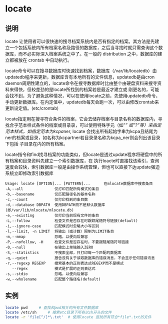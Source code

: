 # **locate**

## 说明

locate 让使用者可以很快速的搜寻档案系统内是否有指定的档案。其方法是先建立一个包括系统内所有档案名称及路径的数据库，之后当寻找时就只需查询这个数据库，而不必实际深入档案系统之中了。在一般的 distribution 之中，数据库的建立都被放在 crontab 中自动执行。

locate命令可以在搜寻数据库时快速找到档案，数据库（/var/lib/locatedb）由updatedb程序来更新，数据库含有本地所有的文件信息，updatedb是由cron daemon周期性建立的，locate命令在搜寻数据库时比由整个由硬盘资料来搜寻资料来得快，但较差劲的是locate所找到的档案若是最近才建立或 刚更名的，可能会找不到，为了避免这种情况，可以在使用locate之前，先使用updatedb命令，手动更新数据库。在内定值中，updatedb每天会跑一次，可以由修改crontab来更新设定值。(etc/crontab)

locate指定用在搜寻符合条件的档案，它会去储存档案与目录名称的数据库内，寻找合乎范本样式条件的档案或目录录，可以使用特殊字元（如”*” 或”?”等）来指定范本样式，如指定范本为kcpa*ner, locate 会找出所有起始字串为kcpa且结尾为ner的档案或目录，如名称为kcpartner若目录录名称为kcpa_ner则会列出该目录下包括 子目录在内的所有档案。

locate指令和find找寻档案的功能类似，但locate是透过update程序将硬盘中的所有档案和目录资料先建立一个索引数据库，在 执行loacte时直接找该索引，查询速度会较快，索引数据库一般是由操作系统管理，但也可以直接下达update强迫系统立即修改索引数据库



```info
Usage: locate [OPTION]... [PATTERN]...      在mlocate数据库中搜索条目
-A,--all              仅打印匹配所有模式的条目
-b,--basename         仅匹配路径名的基本名称
-c,--count            仅打印找到的条目数
-d,--database DBPATH  使用DBPATH而不是默认数据库(即/var/lib/mlocate/mlocate.db)
-e,--existing         仅打印当前现有文件的条目
-L,--follow           检查文件是否存在时跟踪尾随符号链接(default)
-i,--ignore-case      匹配模式时忽略大小写区别
-l,--limit, -n LIMIT  将输出（或计数）限制为LIMIT条目
-m,--mmap             忽略，以便向后兼容
-P,--nofollow, -H     检查文件是否存在时，不要跟随尾随符号链接
-0,--null             在输出上单独输入ZERO
-S,--statistics       不搜索全部，只打印每一个匹配的数据库
-q,--quiet            报告没有关于读取数据库的错误消息，不会显示任何错误讯息
-r,--regexp REGEXP    搜索基本的正则表达式REGEXP而不是模式
   --regex            模式是扩展的正则表达式
-s,--stdio            忽略，以便向后兼容
-w,--wholename        匹配整个路径名(default)

```

## 实例

```sh
locate pwd     # 查找和pwd相关的所有文件数据库
locate /etc/sh     # 搜索etc目录下所有以sh开头的文件
locate -r 'file[^/]*\.txt'  # 使用locate 查找所有符合*file*.txt的文件
```

